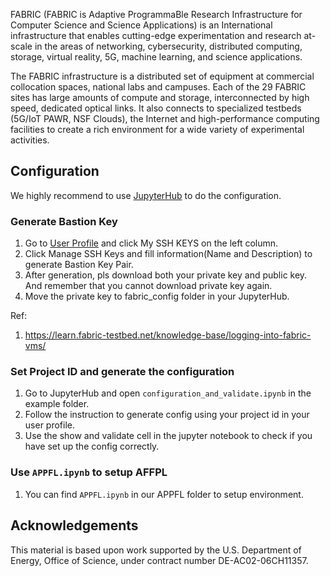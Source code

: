 FABRIC (FABRIC is Adaptive ProgrammaBle Research Infrastructure for Computer Science and Science Applications) is an International infrastructure that enables cutting-edge experimentation and research at-scale in the areas of networking, cybersecurity, distributed computing, storage, virtual reality, 5G, machine learning, and science applications.

The FABRIC infrastructure is a distributed set of equipment at commercial collocation spaces, national labs and campuses. Each of the 29 FABRIC sites has large amounts of compute and storage, interconnected by high speed, dedicated optical links. It also connects to specialized testbeds (5G/IoT PAWR, NSF Clouds), the Internet and high-performance computing facilities to create a rich environment for a wide variety of experimental activities.

## Configuration

We highly recommend to use [JupyterHub](https://portal.fabric-testbed.net/) to do the configuration.

### Generate Bastion Key

1. Go to [User Profile](https://portal.fabric-testbed.net/user) and click My SSH KEYS on the left column.
2. Click Manage SSH Keys and fill information(Name and Description) to generate Bastion Key Pair.
3. After generation, pls download both your private key and public key. And remember that you cannot download private key again.
4. Move the private key to fabric_config folder in your JupyterHub.

Ref:
1. https://learn.fabric-testbed.net/knowledge-base/logging-into-fabric-vms/

### Set Project ID and generate the configuration
1. Go to JupyterHub and open ```configuration_and_validate.ipynb``` in the example folder.
2. Follow the instruction to generate config using your project id in your user profile.
3. Use the show and validate cell in the jupyter notebook to check if you have set up the config correctly. 


### Use ```APPFL.ipynb``` to setup AFFPL
1. You can find ```APPFL.ipynb``` in our APPFL folder to setup environment.

## Acknowledgements

This material is based upon work supported by the U.S. Department of Energy, Office of Science, under contract number DE-AC02-06CH11357.
